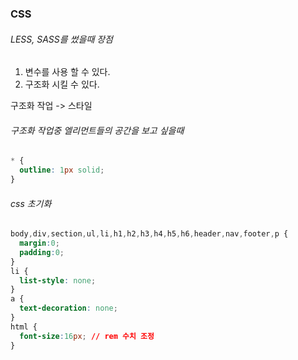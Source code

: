 ### CSS

###### LESS, SASS를 썼을때 장점

1. 변수를 사용 할 수 있다.
2. 구조화 시킬 수 있다.

구조화 작업 -> 스타일

###### 구조화 작업중 엘리먼트들의 공간을 보고 싶을때
```CSS
* {
  outline: 1px solid;
}
```

###### css 초기화
```CSS
body,div,section,ul,li,h1,h2,h3,h4,h5,h6,header,nav,footer,p {
  margin:0;
  padding:0;
}
li {
  list-style: none;
}
a {
  text-decoration: none;
}
html {
  font-size:16px; // rem 수치 조정
}
```
